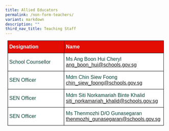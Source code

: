 ```yaml
---
title: Allied Educators
permalink: /non-form-teachers/
variant: markdown
description: ""
third_nav_title: Teaching Staff
---
```

<style type="text/css">
.tg  {border-collapse:collapse;border-spacing:0;margin:0px auto;}
.tg td{border-color:black;border-style:solid;border-width:1px;font-family:Arial, sans-serif;font-size:16px;
  overflow:hidden;padding:10px 5px;word-break:normal;}
.tg th{border-color:black;border-style:solid;border-width:1px;font-family:Arial, sans-serif;font-size:16px;
  font-weight:normal;overflow:hidden;padding:10px 5px;word-break:normal;}
.tg .tg-yhj3{background-color:#FFF;color:#0C463A;text-align:left;vertical-align:middle}
.tg .tg-feqv{background-color:#E40D03;color:#666;font-weight:bold;text-align:left;vertical-align:middle}
.tg .tg-o5fr{background-color:#FFF;color:#FD6500;text-align:left;vertical-align:middle}
</style>

<table class="tg" style="undefined;table-layout: fixed; width: 491px">
<colgroup>
<col style="width: 320px">
<col style="width: 320px">
</colgroup>
<tbody>
<tr>
<td class="tg-feqv"><span style="color:#FFFFFF;background-color:#E40D03">Designation</span></td>
<td class="tg-feqv"><span style="color:#FFFFFF;background-color:#E40D03">Name</span></td>
</tr>
<tr>
<td class="tg-yhj3">School Counsellor</td>
<td class="tg-yhj3">Ms Ang Boon Hui Cheryl<br><a target="_blank" rel="noopener noreferrer nofollow" href="mailto:ang_boon_hui@schools.gov.sg">ang_boon_hui@schools.gov.sg</a></td></tr>
<tr><td class="tg-yhj3">SEN Officer</td>
<td class="tg-yhj3">Mdm Chin Siew Foong<br><a target="_blank" rel="noopener noreferrer nofollow" href="mailto:chin_siew_foong@schools.gov.sg">chin_siew_foong@schools.gov.sg</a></td>
</tr>
<tr>
<td class="tg-yhj3">SEN Officer</td>
<td class="tg-yhj3">Mdm Siti Norkamariah Binte Khalid<br><a target="_blank" rel="noopener noreferrer nofollow" href="mailto:siti_norkamariah_khalid@schools.gov.sg">siti_norkamariah_khalid@schools.gov.sg</a></td>
</tr>
<tr>
<td class="tg-yhj3">SEN Officer</td>
<td class="tg-yhj3">Ms Thenmozhi  D/O Gunasegaran<br><a target="_blank" rel="noopener noreferrer nofollow" href="mailto:thenmozhi_gunasegaran@schools.gov.sg">thenmozhi_gunasegaran@schools.gov.sg</a></td>
</tr>
</tbody>
</table>